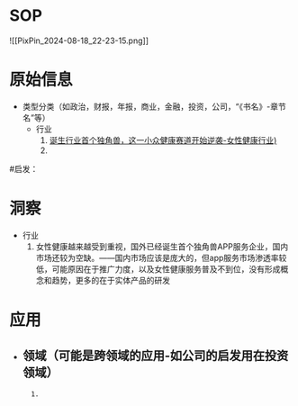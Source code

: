 
# SOP

![[PixPin_2024-08-18_22-23-15.png]]

# 原始信息

- 类型分类（如政治，财报，年报，商业，金融，投资，公司，“《书名》-章节名”等）
	- 行业
		1. [诞生行业首个独角兽，这一小众健康赛道开始逆袭-女性健康行业)](https://www.36kr.com/p/2910914840779651) 
		2. 

#启发：
# 洞察

- 行业
	1. 女性健康越来越受到重视，国外已经诞生首个独角兽APP服务企业，国内市场还较为空缺。——国内市场应该是庞大的，但app服务市场渗透率较低，可能原因在于推广力度，以及女性健康服务普及不到位，没有形成概念和趋势，更多的在于实体产品的研发

# 应用

- 领域（可能是跨领域的应用-如公司的启发用在投资领域）
	- 
		1. 

